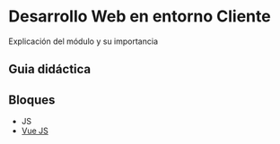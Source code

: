 # Desarrollo Web en entorno Cliente
Explicación del módulo y su importancia

## Guia didáctica

## Bloques
* JS
* [Vue JS](03-vue)
